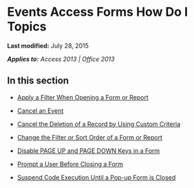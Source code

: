 
# Events Access Forms How Do I Topics

 **Last modified:** July 28, 2015

 _**Applies to:** Access 2013 | Office 2013_

## In this section


-  [Apply a Filter When Opening a Form or Report](d7a43e62-3003-d411-2128-dffe0536e119.md)
    
-  [Cancel an Event](f91f4f8a-99fa-dca7-576a-11c76d6ddc93.md)
    
-  [Cancel the Deletion of a Record by Using Custom Criteria](0445765f-4629-5970-776c-5bd30e2d72a1.md)
    
-  [Change the Filter or Sort Order of a Form or Report](9888dbcd-7409-f334-115e-a318131ebca4.md)
    
-  [Disable PAGE UP and PAGE DOWN Keys in a Form](998e1d00-f9d3-fcca-4535-390b0fd0d482.md)
    
-  [Prompt a User Before Closing a Form](3a29f7c0-5692-49f0-bbfe-f9132d5b582f.md)
    
-  [Suspend Code Execution Until a Pop-up Form is Closed](d4d419ac-bf43-3356-4c20-e9bb74f9f591.md)
    
